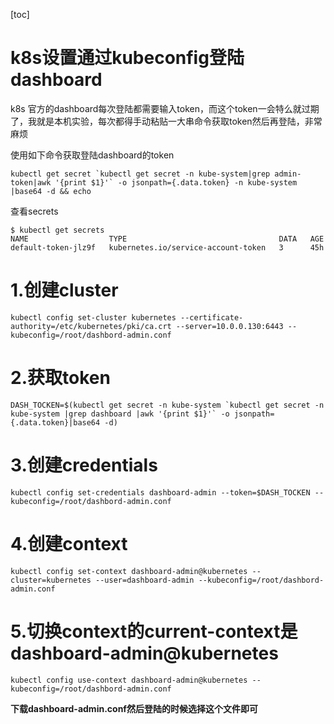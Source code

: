 [toc]



# k8s设置通过kubeconfig登陆dashboard

k8s 官方的dashboard每次登陆都需要输入token，而这个token一会特么就过期了，我就是本机实验，每次都得手动粘贴一大串命令获取token然后再登陆，非常麻烦

使用如下命令获取登陆dashboard的token

```shell
kubectl get secret `kubectl get secret -n kube-system|grep admin-token|awk '{print $1}'` -o jsonpath={.data.token} -n kube-system |base64 -d && echo
```





查看secrets

```shell
$ kubectl get secrets 
NAME                  TYPE                                  DATA   AGE
default-token-jlz9f   kubernetes.io/service-account-token   3      45h
```



# 1.创建cluster

```shell
kubectl config set-cluster kubernetes --certificate-authority=/etc/kubernetes/pki/ca.crt --server=10.0.0.130:6443 --kubeconfig=/root/dashbord-admin.conf
```



# 2.获取token

```shell
DASH_TOCKEN=$(kubectl get secret -n kube-system `kubectl get secret -n kube-system |grep dashboard |awk '{print $1}'` -o jsonpath={.data.token}|base64 -d)
```



# 3.创建credentials

```shell
kubectl config set-credentials dashboard-admin --token=$DASH_TOCKEN --kubeconfig=/root/dashbord-admin.conf
```



# 4.创建context

```shell
kubectl config set-context dashboard-admin@kubernetes --cluster=kubernetes --user=dashboard-admin --kubeconfig=/root/dashbord-admin.conf
```



# 5.切换context的current-context是dashboard-admin@kubernetes

```shell
kubectl config use-context dashboard-admin@kubernetes --kubeconfig=/root/dashbord-admin.conf
```



**下载dashboard-admin.conf然后登陆的时候选择这个文件即可**
